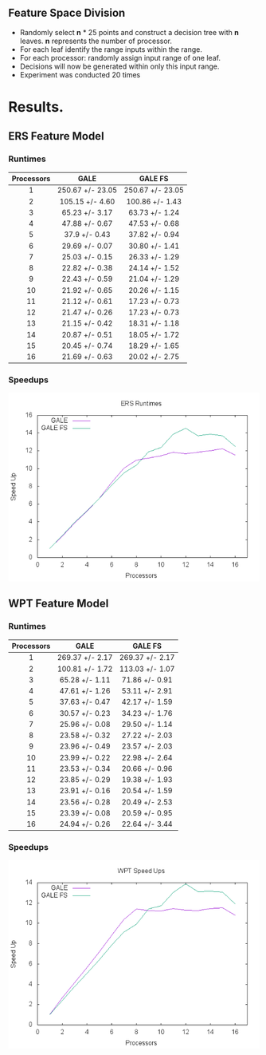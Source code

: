 ## Feature Space Division
- Randomly select **n** * 25 points and construct a decision tree with **n** leaves. **n** represents the number of processor.
- For each leaf identify the range inputs within the range.
- For each processor: randomly assign input range of one leaf.
- Decisions will now be generated within only this input range.
- Experiment was conducted 20 times

# Results.
## ERS Feature Model

### Runtimes
| Processors |    GALE    | GALE FS |
|:----------:|:-----------:|:-------------:|
|1| 250.67 +/- 23.05 | 250.67 +/- 23.05 | 
|2| 105.15 +/- 4.60 | 100.86 +/- 1.43 |
|3| 65.23 +/- 3.17 | 63.73 +/- 1.24 |
|4| 47.88 +/- 0.67 | 47.53 +/- 0.68 |
|5| 37.9 +/- 0.43 | 37.82 +/- 0.94 |
|6| 29.69 +/- 0.07 | 30.80 +/- 1.41 |
|7| 25.03 +/- 0.15 | 26.33 +/- 1.29 |
|8| 22.82 +/- 0.38 | 24.14 +/- 1.52 |
|9| 22.43 +/- 0.59 | 21.04 +/- 1.29 |
|10| 21.92 +/- 0.65 | 20.26 +/- 1.15 | 
|11| 21.12 +/- 0.61 | 17.23 +/- 0.73 |
|12| 21.47 +/- 0.26 | 17.23 +/- 0.73 |
|13| 21.15 +/- 0.42 | 18.31 +/- 1.18 |
|14| 20.87 +/- 0.51 | 18.05 +/- 1.72 |
|15| 20.45 +/- 0.74 | 18.29 +/- 1.65 |
|16| 21.69 +/- 0.63 | 20.02 +/- 2.75 |

### Speedups
![speedups](ers_speedups.png)

## WPT Feature Model

### Runtimes
| Processors |    GALE    | GALE FS |
|:----------:|:-----------:|:-------------:|
|1| 269.37 +/- 2.17 | 269.37 +/- 2.17 | 
|2| 100.81 +/- 1.72 | 113.03 +/- 1.07 |
|3| 65.28 +/- 1.11 | 71.86 +/- 0.91 |
|4| 47.61 +/- 1.26 | 53.11 +/- 2.91 |
|5| 37.63 +/- 0.47 | 42.17 +/- 1.59 |
|6| 30.57 +/- 0.23 | 34.23 +/- 1.76 |
|7| 25.96 +/- 0.08 | 29.50 +/- 1.14 |
|8| 23.58 +/- 0.32 | 27.22 +/- 2.03 |
|9| 23.96 +/- 0.49 | 23.57 +/- 2.03 |
|10| 23.99 +/- 0.22 | 22.98 +/- 2.64 | 
|11| 23.53 +/- 0.34 | 20.66 +/- 0.96 |
|12| 23.85 +/- 0.29 | 19.38 +/- 1.93 |
|13| 23.91 +/- 0.16 | 20.54 +/- 1.59 |
|14| 23.56 +/- 0.28 | 20.49 +/- 2.53 |
|15| 23.39 +/- 0.08 | 20.59 +/- 0.95 |
|16| 24.94 +/- 0.26 | 22.64 +/- 3.44 |

### Speedups
![speedups](wpt_speedups.png)
